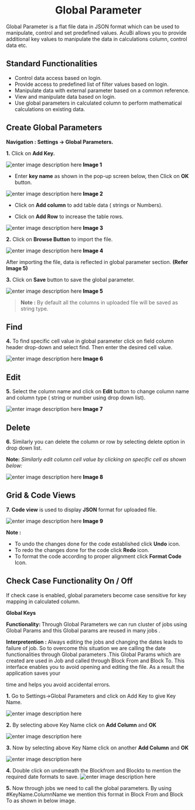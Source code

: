 


<h1><center> Global Parameter</center></h1>

Global Parameter is a flat file data in JSON format which can be used to manipulate, control and set predefined values. AcuBi allows you to provide additional key values to manipulate the data in calculations column, control data etc.

## Standard Functionalities

-   Control data access based on login.
-   Provide access to predefined list of filter values based on login.
-   Manipulate data with external parameter based on a common reference.
-   View and manipulate data based on login.
-   Use global parameters in calculated column to perform mathematical calculations on existing data.

## Create Global Parameters

<b>Navigation : Settings → Global Parameters.</b>

<b>1.</b>  Click on  <b>Add Key.</b>

![enter image description here](https://raw.githubusercontent.com/sv18042016/fp1/46f96dc3b59ecd850ed2e7bfd6bbc0e114adc902/images/New_version5/TD_Gobal_Parameter_Image1.png)
 <b><font color = "black">Image 1</font></b>

-   Enter  <b>key name</b>  as shown in the pop-up screen below, then Click on  <b>OK</b>  button.

![enter image description here](https://raw.githubusercontent.com/sv18042016/fp1/cff8a30a919544c66b3de1e567ed807c04e49ace/images/New_version5/TD_Gobal_Parameter_Image14.png)
 <b><font color = "black">Image 2</font></b>

-   Click on  <b>Add column</b>  to add table data ( strings or Numbers).
    
-   Click on  <b>Add Row</b>  to increase the table rows.

   ![enter image description here](https://raw.githubusercontent.com/sv18042016/fp1/cff8a30a919544c66b3de1e567ed807c04e49ace/images/New_version5/TD_Gobal_Parameter_Image6.png)
 <b><font color = "black">Image 3</font></b>

<b>2.</b>  Click on <b>Browse Button</b> to import the file.

![enter image description here](https://raw.githubusercontent.com/sv18042016/fp1/74c4003c8e1e7bdf8c8b99468ba07dcfaf0596a8/images/New_version5/TD_Gobal_Parameter_Image4.png)
 <b><font color = "black">Image 4</font></b>

After importing the file, data is reflected in global parameter section. <b>(Refer Image 5)</b>

<b>3.</b>  Click on  <b>Save</b>  button to save the global parameter.

![enter image description here](https://raw.githubusercontent.com/sv18042016/fp1/8b7bd890c01292d127bb19bab0e64287df164c35/images/New_version5/TD_Gobal_Parameter_Image9.png)
 <b><font color = "black">Image 5</font></b>

> <b>Note :</b>  By default all the columns in uploaded file will be saved as string type.

## Find

<b>4.</b> To find specific cell value in global parameter click on field column header drop-down and select find. Then enter the desired cell value.

![enter image description here](https://raw.githubusercontent.com/sv18042016/fp1/8b7bd890c01292d127bb19bab0e64287df164c35/images/New_version5/TD_Gobal_Parameter_Image10.png)
 <b><font color = "black">Image 6</font></b>

## Edit

<b>5.</b>  Select the column name and click on  <b>Edit</b>  button to change column name and column type ( string or number using drop down list).

![enter image description here](https://raw.githubusercontent.com/sv18042016/fp1/855ff834d3525786d6a8240825f529a25d6c95f2/images/New_version5/TD_Gobal_Parameter_Image11.png)
 <b><font color = "black">Image 7</font></b>


## Delete

<b>6.</b>   Similarly you can delete the column or row by selecting delete option in drop down list.

<b> Note:</b> <i>Similarly edit column cell value by clicking on specific cell as shown below:</i>

![enter image description here](https://raw.githubusercontent.com/sv18042016/fp1/6d8887dfd4a991b567c8c23b558446081c24e50f/images/New_version5/TD_Gobal_Parameter_Image12.png)
 <b><font color = "black">Image 8</font></b>


## Grid & Code Views

<b>7.</b> <b>Code view</b> is used to display <b>JSON</b> format for uploaded file.

![enter image description here](https://raw.githubusercontent.com/sv18042016/fp1/30d986cd1364cb534c9f670a6b1f2947c2d39d40/images/New_version5/TD_Gobal_Parameter_Image13.png)
 <b><font color = "black">Image 9</font></b>

<b>Note :</b>
-   To undo the changes done for the code established click  <b>Undo</b>  icon.
-   To redo the changes done for the code click  <b>Redo</b>  icon.
-   To format the code according to proper alignment click <b>Format Code</b>  Icon.

## Check Case Functionality On / Off

If check case is enabled, global parameters become case sensitive for key mapping in calculated column.

**Global Keys**

<b>Functionality: </b>Through Global Parameters we can run cluster of jobs using Global Params and this Global params are reused in many jobs .

  

<b>Interpretention : </b> Always editing the jobs and changing the dates leads to failure of job. So to overcome this situation we are calling the date functionalities through Global parameters .This Global Params which are created are used in Job and called through Block From and Block To. This interface enables you to avoid opening and editing the file. As a result the application saves your

time and helps you avoid accidental errors.

  

  

**1.** Go to Settings→Global Parameters and click on Add Key to give Key Name.

![enter image description here](https://github.com/surifirstpin/AcuBI_Technical_Documents/blob/master/images/GP1.png?raw=true)


**2.** By selecting above Key Name click on **Add Column** and **OK**

![enter image description here](https://github.com/surifirstpin/AcuBI_Technical_Documents/blob/master/images/GP2.png?raw=true)


**3.** Now by selecting above Key Name click on another **Add Column** and **OK**

![enter image description here](https://github.com/surifirstpin/AcuBI_Technical_Documents/blob/master/images/GP3.png?raw=true)


**4.** Double click on underneath the Blockfrom and Blockto to mention the required date formats to save.
![enter image description here](https://github.com/surifirstpin/AcuBI_Technical_Documents/blob/master/images/GP4.png?raw=true)

**5.** Now through jobs we need to call the global parameters. By using #KeyName.ColumnName we mention this format in Block From and Block To as shown in below image.



<!--stackedit_data:
eyJoaXN0b3J5IjpbMjAxMTc4OTA0MiwxOTc4Mjk1MjEyLDU3MD
M0MzY2MywtMTk1MTUzNDcwMiwxNTU5MjE3NTk5LC00NDU1Nzg3
MDAsLTkzMTg3MzUzOCwtMzIzMjU5MTA2LC04MzY0MjM0MjcsLT
EwMDc5Mzc1OTcsMjA2OTU3NjcyMSw3MzIyNjY5MTMsMTI4NTk4
NDAyNyw5MzM4NDI2NSw0NTY0NTI1MDYsLTIwMjk4MzU2MDQsLT
ExODAwMzc4MjhdfQ==
-->